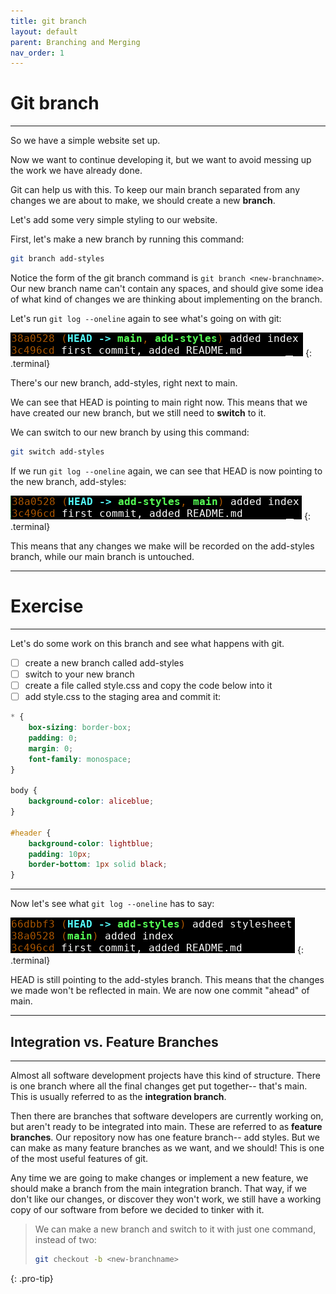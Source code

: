 ```yaml
---
title: git branch
layout: default
parent: Branching and Merging
nav_order: 1
---
```

# Git branch
---
So we have a simple website set up. 

Now we want to continue developing it, but we want to avoid messing up the work we have already done.

Git can help us with this. To keep our main branch separated from any changes we are about to make, we should create a new __branch__.

Let's add some very simple styling to our website. 

First, let's make a new branch by running this command:

```bash
git branch add-styles
```

Notice the form of the git branch command is ```git branch <new-branchname>```. Our new branch name can't contain any spaces, and should give some idea of what kind of changes we are thinking about implementing on the branch.

Let's run ```git log --oneline``` again to see what's going on with git:

![check branch](../images/branch/check-branch.png)
{: .terminal}

There's our new branch, add-styles, right next to main. 

We can see that HEAD is pointing to main right now. This means that we have created our new branch, but we still need to __switch__ to it.

We can switch to our new branch by using this command:

```bash
git switch add-styles
```

If we run ```git log --oneline``` again, we can see that HEAD is now pointing to the new branch, add-styles:

![switched](../images/branch/switched.png)
{: .terminal}

 This means that any changes we make will be recorded on the add-styles branch, while our main branch is untouched.

---
# Exercise
---

 Let's do some work on this branch and see what happens with git. 

 - [ ] create a new branch called add-styles
 - [ ] switch to your new branch
 - [ ] create a file called style.css and copy the code below into it
- [ ] add style.css to the staging area and commit it:

```css
* {
	box-sizing: border-box;
	padding: 0;
	margin: 0;
	font-family: monospace;
}

body {
	background-color: aliceblue;
}

#header {
	background-color: lightblue;
	padding: 10px;
	border-bottom: 1px solid black;
}
```

---


Now let's see what ```git log --oneline``` has to say:

![committed](../images/branch/committed.png)
{: .terminal}

HEAD is still pointing to the add-styles branch. This means that the changes we made won't be reflected in main. We are now one commit "ahead" of main. 

---
## Integration vs. Feature Branches
---

Almost all software development projects have this kind of structure. There is one branch where all the final changes get put together-- that's main. This is usually referred to as the __integration branch__. 

Then there are branches that software developers are currently working on, but aren't ready to be integrated into main. These are referred to as __feature branches__. Our repository now has one feature branch-- add styles. But we can make as many feature branches as we want, and we should! This is one of the most useful features of git. 

Any time we are going to make changes or implement a new feature, we should make a branch from the main integration branch. That way, if we don't like our changes, or discover they won't work, we still have a working copy of our software from before we decided to tinker with it.

> We can make a new branch and switch to it with just one command, instead of two:
> ```bash
> git checkout -b <new-branchname>
> ```
{: .pro-tip}